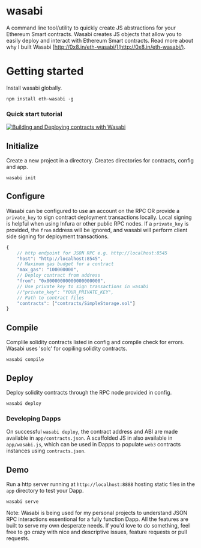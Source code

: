 # wasabi
A command line tool/utility to quickly create JS abstractions for your Ethereum Smart contracts. Wasabi creates JS objects that allow you to easily deploy and interact with Ethereum Smart contracts. Read more about why I built Wasabi [http://0x8.in/eth-wasabi/](http://0x8.in/eth-wasabi/).

# Getting started
Install wasabi globally.
```
npm install eth-wasabi -g
```

### Quick start tutorial
[![Building and Deploying contracts with Wasabi](https://img.youtube.com/vi/z6ACHroi3zY/0.jpg)](https://www.youtube.com/watch?v=z6ACHroi3zY)

## Initialize
Create a new project in a directory. Creates directories for contracts, config and app.
```
wasabi init
```

## Configure
Wasabi can be configured to use an account on the RPC OR provide a `private_key` to sign contract deployment transactions locally. Local signing is helpful when using Infura or other public RPC nodes. If a `private_key` is provided, the `from` address will be ignored, and wasabi will perform client side signing for deployment transactions.

```js
{
    // http endpoint for JSON RPC e.g. http://localhost:8545
    "host": "http://localhost:8545",
    // Maximum gas budget for a contract
    "max_gas": "100000000",
    // Deploy contract from address
    "from": "0x00000000000000000000",
    // Use private key to sign transactions in wasabi
    //"private_key": "YOUR_PRIVATE_KEY",
    // Path to contract files
    "contracts": ["contracts/SimpleStorage.sol"]
}
```

## Compile
Complile solidity contracts listed in config and compile check for errors. Wasabi uses 'solc' for copiling solidity contracts.
```
wasabi compile
```

## Deploy
Deploy solidity contracts through the RPC node provided in config.
```
wasabi deploy
```

### Developing Dapps
On successful `wasabi deploy`, the contract address and ABI are made available in `app/contracts.json`. A scaffolded JS in also available in `app/wasabi.js`, which can be used in Dapps to populate `web3` contracts instances using `contracts.json`.

## Demo
Run a http server running at `http://localhost:8888` hosting static files in the `app` directory to test your Dapp.
```
wasabi serve
```

Note: Wasabi is being used for my personal projects to understand JSON RPC interactions essentional for a fully function Dapp. All the features are built to serve my own desperate needs. If you'd love to do something, feel free to go crazy with nice and descriptive issues, feature requests or pull requests.
